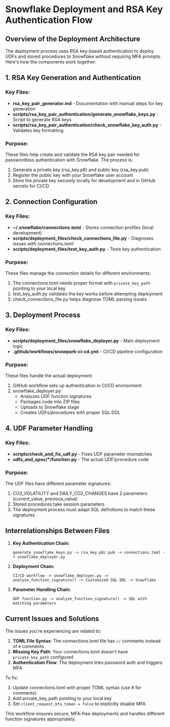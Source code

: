 # Snowflake Deployment and RSA Key Authentication Flow

## Overview of the Deployment Architecture

The deployment process uses RSA key-based authentication to deploy UDFs and stored procedures to Snowflake without requiring MFA prompts. Here's how the components work together:

## 1. RSA Key Generation and Authentication

### Key Files:
- **rsa_key_pair_generator.md** - Documentation with manual steps for key generation
- **scripts/rsa_key_pair_authentication/generate_snowflake_keys.py** - Script to generate RSA keys
- **scripts/rsa_key_pair_authentication/check_snowflake_key_auth.py** - Validates key formatting

### Purpose:
These files help create and validate the RSA key pair needed for passwordless authentication with Snowflake. The process is:

1. Generate a private key (rsa_key.p8) and public key (rsa_key.pub)
2. Register the public key with your Snowflake user account
3. Store the private key securely locally for development and in GitHub secrets for CI/CD

## 2. Connection Configuration

### Key Files:
- **~/.snowflake/connections.toml** - Stores connection profiles (local development)
- **scripts/deployment_files/check_connections_file.py** - Diagnoses issues with connections.toml
- **scripts/deployment_files/test_key_auth.py** - Tests key authentication

### Purpose:
These files manage the connection details for different environments:

1. The connections.toml needs proper format with `private_key_path` pointing to your local key
2. test_key_auth.py validates the key works before attempting deployment
3. check_connections_file.py helps diagnose TOML parsing issues

## 3. Deployment Process

### Key Files:
- **scripts/deployment_files/snowflake_deployer.py** - Main deployment logic
- **.github/workflows/snowpark-ci-cd.yml** - CI/CD pipeline configuration

### Purpose:
These files handle the actual deployment:

1. GitHub workflow sets up authentication in CI/CD environment
2. snowflake_deployer.py:
   - Analyzes UDF function signatures
   - Packages code into ZIP files
   - Uploads to Snowflake stage
   - Creates UDFs/procedures with proper SQL DDL

## 4. UDF Parameter Handling

### Key Files:
- **scripts/check_and_fix_udf.py** - Fixes UDF parameter mismatches
- **udfs_and_spoc/*/function.py** - The actual UDF/procedure code

### Purpose:
The UDF files have different parameter signatures:
1. CO2_VOLATILITY and DAILY_CO2_CHANGES have 2 parameters (current_value, previous_value)
2. Stored procedures take session parameters
3. The deployment process must adapt SQL definitions to match these signatures

## Interrelationships Between Files

1. **Key Authentication Chain:**
   ```
   generate_snowflake_keys.py -> rsa_key.p8/.pub -> connections.toml -> snowflake_deployer.py
   ```

2. **Deployment Chain:**
   ```
   CI/CD workflow -> snowflake_deployer.py -> analyze_function_signature() -> Customized SQL DDL -> Snowflake
   ```

3. **Parameter Handling Chain:**
   ```
   UDF function.py -> analyze_function_signature() -> SQL with matching parameters
   ```

## Current Issues and Solutions

The issues you're experiencing are related to:

1. **TOML File Syntax**: The connections.toml file has `//` comments instead of `#` comments
2. **Missing Key Path**: Your connections.toml doesn't have `private_key_path` configured
3. **Authentication Flow**: The deployment tries password auth and triggers MFA

To fix:
1. Update connections.toml with proper TOML syntax (use # for comments)
2. Add private_key_path pointing to your local key
3. Set `client_request_mfa_token = false` to explicitly disable MFA

This workflow ensures secure, MFA-free deployments and handles different function signatures appropriately.